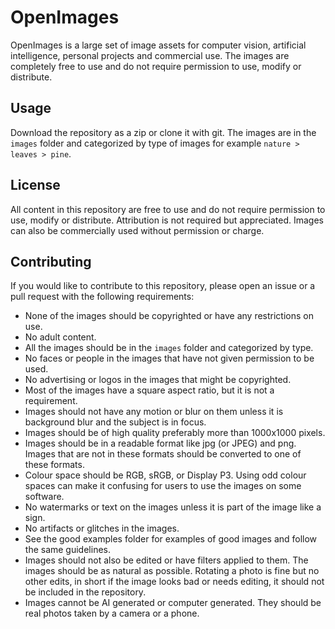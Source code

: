 # OpenImages

OpenImages is a large set of image assets for computer vision, artificial intelligence, personal projects and commercial use. The images are completely free to use and do not require permission to use, modify or distribute.

## Usage

Download the repository as a zip or clone it with git. The images are in the `images` folder and categorized by type of images for example `nature > leaves > pine`.

## License

All content in this repository are free to use and do not require permission to use, modify or distribute. Attribution is not required but appreciated. Images can also be commercially used without permission or charge.

## Contributing

If you would like to contribute to this repository, please open an issue or a pull request with the following requirements:
- None of the images should be copyrighted or have any restrictions on use.
- No adult content.
- All the images should be in the `images` folder and categorized by type.
- No faces or people in the images that have not given permission to be used.
- No advertising or logos in the images that might be copyrighted.
- Most of the images have a square aspect ratio, but it is not a requirement.
- Images should not have any motion or blur on them unless it is background blur and the subject is in focus.
- Images should be of high quality preferably more than 1000x1000 pixels.
- Images should be in a readable format like jpg (or JPEG) and png. Images that are not in these formats should be converted to one of these formats.
- Colour space should be RGB, sRGB, or Display P3. Using odd colour spaces can make it confusing for users to use the images on some software.
- No watermarks or text on the images unless it is part of the image like a sign.
- No artifacts or glitches in the images.
- See the good examples folder for examples of good images and follow the same guidelines.
- Images should not also be edited or have filters applied to them. The images should be as natural as possible. Rotating a photo is fine but no other edits, in short if the image looks bad or needs editing, it should not be included in the repository.
- Images cannot be AI generated or computer generated. They should be real photos taken by a camera or a phone.